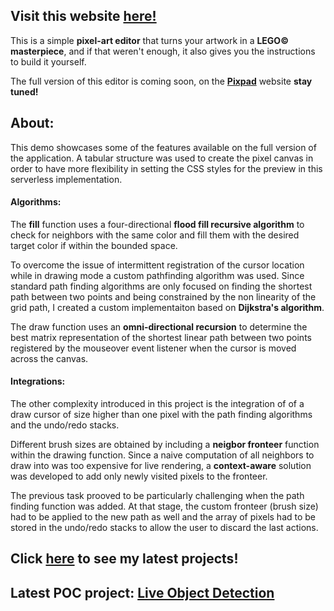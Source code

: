 ## Visit this website <a href="https://pixpad.github.io/playground/">here!</a>

This is a simple **pixel-art editor** that turns your artwork in a **LEGO© masterpiece**, and if that weren't enough, it also gives you the instructions to build it yourself. 

The full version of this editor is coming soon, on the <a href="https://pixpad.github.io/pixpad/gallery">**Pixpad**</a> website **stay tuned!**

## About:

This demo showcases some of the features available on the full version of the application. A tabular structure was used to create the pixel canvas in order to have more flexibility in setting the CSS styles for the preview in this serverless implementation.

#### Algorithms:

The **fill** function uses a four-directional **flood fill recursive algorithm** to check for neighbors with the same color and fill them with the desired target color if within the bounded space.

To overcome the issue of intermittent registration of the cursor location while in drawing mode a custom pathfinding algorithm was used. Since standard path finding algorithms are only focused on finding the shortest path between two points and being constrained by the non linearity of the grid path, I created a custom implementaiton based on **Dijkstra's algorithm**.

The draw function uses an **omni-directional recursion** to determine the best matrix representation of the shortest linear path between two points registered by the mouseover event listener when the cursor is moved across the canvas.

#### Integrations:

The other complexity introduced in this project is the integration of of a draw cursor of size higher than one pixel with the path finding algorithms and the undo/redo stacks. 

Different brush sizes are obtained by including a **neigbor fronteer** function within the drawing function. Since a naive computation of all neighbors to draw into was too expensive for live rendering, a **context-aware** solution was developed to add only newly visited pixels to the fronteer. 

The previous task prooved to be particularly challenging when the path finding function was added. At that stage, the custom fronteer (brush size) had to be applied to the new path as well and the array of pixels had to be stored in the undo/redo stacks to allow the user to discard the last actions. 

## Click <a href="https://nvios.github.io/luca_bontempi/main.html"><strong>here</strong></a> to see my latest projects!
## Latest POC project: <a href="https://luca-bontempi-object-detection.web.app/"><strong>Live Object Detection</strong></a>
